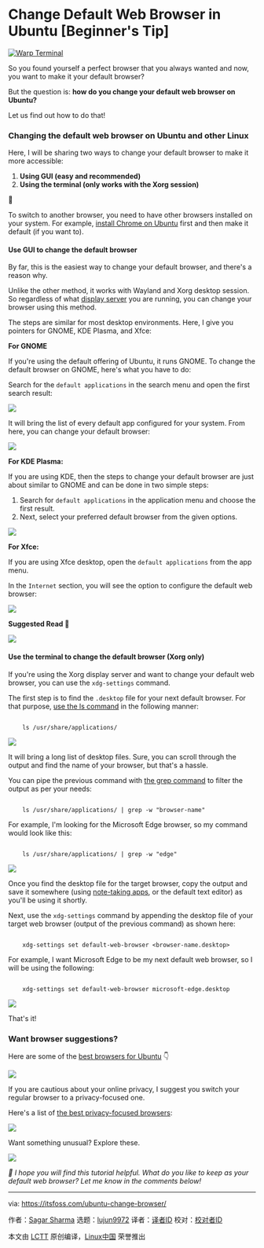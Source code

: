[#]: subject: "Change Default Web Browser in Ubuntu [Beginner's Tip]"
[#]: via: "https://itsfoss.com/ubuntu-change-browser/"
[#]: author: "Sagar Sharma https://itsfoss.com/author/sagar/"
[#]: collector: "lujun9972/lctt-scripts-1705972010"
[#]: translator: " "
[#]: reviewer: " "
[#]: publisher: " "
[#]: url: " "

Change Default Web Browser in Ubuntu [Beginner's Tip]
======

[![Warp Terminal][1]][2]

So you found yourself a perfect browser that you always wanted and now, you want to make it your default browser?

But the question is: **how do you change your default web browser on Ubuntu?**

Let us find out how to do that!

### Changing the default web browser on Ubuntu and other Linux

Here, I will be sharing two ways to change your default browser to make it more accessible:

  1. **Using GUI (easy and recommended)**
  2. **Using the terminal (only works with the Xorg session)**



🚧

To switch to another browser, you need to have other browsers installed on your system. For example, [install Chrome on Ubuntu][3] first and then make it default (if you want to).

#### Use GUI to change the default browser

By far, this is the easiest way to change your default browser, and there's a reason why.

Unlike the other method, it works with Wayland and Xorg desktop session. So regardless of what [display server][4] you are running, you can change your browser using this method.

The steps are similar for most desktop environments. Here, I give you pointers for GNOME, KDE Plasma, and Xfce:

**For GNOME**

If you're using the default offering of Ubuntu, it runs GNOME. To change the default browser on GNOME, here's what you have to do:

Search for the `default applications` in the search menu and open the first search result:

![][5]

It will bring the list of every default app configured for your system. From here, you can change your default browser:

![][6]

**For KDE Plasma:**

If you are using KDE, then the steps to change your default browser are just about similar to GNOME and can be done in two simple steps:

  1. Search for `default applications` in the application menu and choose the first result.
  2. Next, select your preferred default browser from the given options.



![][7]

**For Xfce:**

If you are using Xfce desktop, open the `default applications` from the app menu.

In the `Internet` section, you will see the option to configure the default web browser:

![][8]

**Suggested Read 📖**

![][9]

#### Use the terminal to change the default browser (Xorg only)

If you're using the Xorg display server and want to change your default web browser, you can use the `xdg-settings` command.

The first step is to find the `.desktop` file for your next default browser. For that purpose, [use the ls command][10] in the following manner:

```

    ls /usr/share/applications/

```

![][11]

It will bring a long list of desktop files. Sure, you can scroll through the output and find the name of your browser, but that's a hassle.

You can pipe the previous command with [the grep command][12] to filter the output as per your needs:

```

    ls /usr/share/applications/ | grep -w "browser-name"

```

For example, I'm looking for the Microsoft Edge browser, so my command would look like this:

```

    ls /usr/share/applications/ | grep -w "edge"

```

![][13]

Once you find the desktop file for the target browser, copy the output and save it somewhere (using [note-taking apps][14], or the default text editor) as you'll be using it shortly.

Next, use the `xdg-settings` command by appending the desktop file of your target web browser (output of the previous command) as shown here:

```

    xdg-settings set default-web-browser <browser-name.desktop>

```

For example, I want Microsoft Edge to be my next default web browser, so I will be using the following:

```

    xdg-settings set default-web-browser microsoft-edge.desktop

```

![][15]

That's it!

### Want browser suggestions?

Here are some of the [best browsers for Ubuntu][16] 👇

![][9]

If you are cautious about your online privacy, I suggest you switch your regular browser to a privacy-focused one.

Here's a list of [the best privacy-focused browsers][17]:

![][9]

Want something unusual? Explore these.

![][9]

_💬 I hope you will find this tutorial helpful. What do you like to keep as your default web browser? Let me know in the comments below!_

--------------------------------------------------------------------------------

via: https://itsfoss.com/ubuntu-change-browser/

作者：[Sagar Sharma][a]
选题：[lujun9972][b]
译者：[译者ID](https://github.com/译者ID)
校对：[校对者ID](https://github.com/校对者ID)

本文由 [LCTT](https://github.com/LCTT/TranslateProject) 原创编译，[Linux中国](https://linux.cn/) 荣誉推出

[a]: https://itsfoss.com/author/sagar/
[b]: https://github.com/lujun9972
[1]: https://itsfoss.com/assets/images/warp-terminal.webp
[2]: https://www.warp.dev?utm_source=its_foss&utm_medium=display&utm_campaign=linux_launch
[3]: https://itsfoss.com/install-chrome-ubuntu/
[4]: https://itsfoss.com/display-server/
[5]: https://itsfoss.com/content/images/2024/03/Seach-for-the-default-applications-in-the-application-menu.png
[6]: https://itsfoss.com/content/images/2024/03/change-the-default-browser-in-Ubuntu-Linux.png
[7]: https://itsfoss.com/content/images/2024/03/Change-default-browser-in-KDE.png
[8]: https://itsfoss.com/content/images/2024/03/Change-the-default-browser-in-Xfce.png
[9]: https://itsfoss.com/content/images/size/w256h256/2022/12/android-chrome-192x192.png
[10]: https://itsfoss.com/ls-command/
[11]: https://itsfoss.com/content/images/2024/03/List-desktop-files-to-change-the-default-web-browser-in-linux.png
[12]: https://itsfoss.com/grep-command/
[13]: https://itsfoss.com/content/images/2024/03/Find-the-desktop-file-for-the-browser-you-want-to-be-your-next-default-browser.png
[14]: https://itsfoss.com/note-taking-apps-linux/
[15]: https://itsfoss.com/content/images/2024/03/Change-the-default-web-browser-in-Linux-using-the-terminal.png
[16]: https://itsfoss.com/best-browsers-ubuntu-linux/
[17]: https://itsfoss.com/privacy-web-browsers/

